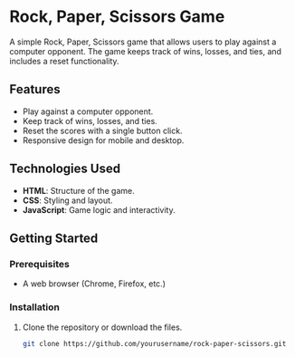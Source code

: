 # Rock, Paper, Scissors Game

A simple Rock, Paper, Scissors game that allows users to play against a computer opponent. The game keeps track of wins, losses, and ties, and includes a reset functionality.

## Features

- Play against a computer opponent.
- Keep track of wins, losses, and ties.
- Reset the scores with a single button click.
- Responsive design for mobile and desktop.

## Technologies Used

- **HTML**: Structure of the game.
- **CSS**: Styling and layout.
- **JavaScript**: Game logic and interactivity.

## Getting Started

### Prerequisites

- A web browser (Chrome, Firefox, etc.)

### Installation

1. Clone the repository or download the files.
   ```bash
   git clone https://github.com/yourusername/rock-paper-scissors.git
